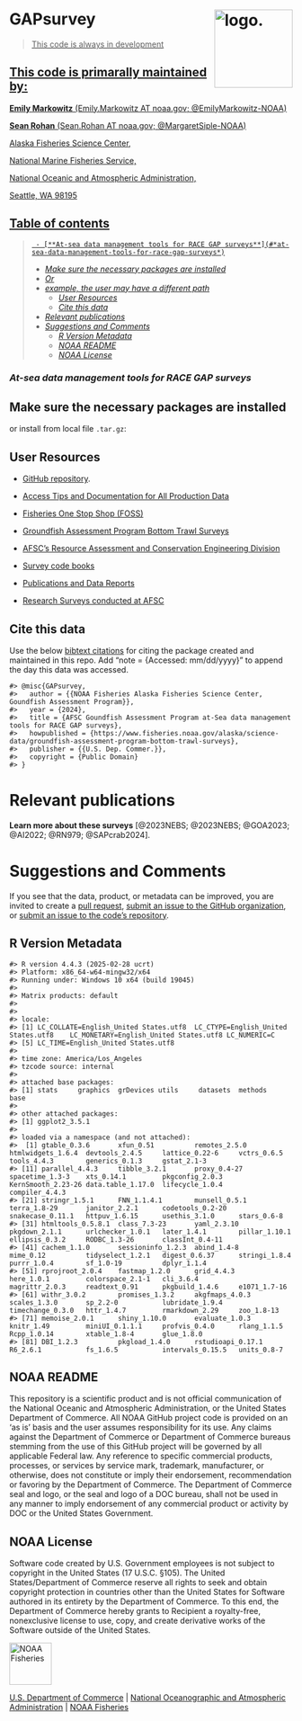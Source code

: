 <!-- README.md is generated from README.Rmd. Please edit that file -->

# GAPsurvey <a href={https://afsc-gap-products.github.io/GAPsurvey}><img src="man/figures/logo.png" align="right" width=139 height=139 alt="logo."/>

> This code is always in development

## This code is primarally maintained by:

**Emily Markowitz** (Emily.Markowitz AT noaa.gov; @EmilyMarkowitz-NOAA)

**Sean Rohan** (Sean.Rohan AT noaa.gov; @MargaretSiple-NOAA)

Alaska Fisheries Science Center,

National Marine Fisheries Service,

National Oceanic and Atmospheric Administration,

Seattle, WA 98195

## Table of contents

>      - [**At-sea data management tools for RACE GAP surveys**](#*at-sea-data-management-tools-for-race-gap-surveys*)
>
> -   [*Make sure the necessary packages are
>     installed*](#make-sure-the-necessary-packages-are-installed)
> -   [*Or*](#or)
> -   [*example, the user may have a different
>     path*](#example,-the-user-may-have-a-different-path)
>     -   [*User Resources*](#user-resources)
>     -   [*Cite this data*](#cite-this-data)
> -   [*Relevant publications*](#relevant-publications)
> -   [*Suggestions and Comments*](#suggestions-and-comments)
>     -   [*R Version Metadata*](#r-version-metadata)
>     -   [*NOAA README*](#noaa-readme)
>     -   [*NOAA License*](#noaa-license)

### *At-sea data management tools for RACE GAP surveys*

## Make sure the necessary packages are installed

or install from local file `.tar.gz`:

## User Resources

-   [GitHub
    repository](https://github.com/afsc-gap-products/gap_products).

-   [Access Tips and Documentation for All Production
    Data](https://afsc-gap-products.github.io/gap_products/)

-   [Fisheries One Stop Shop
    (FOSS)](https://www.fisheries.noaa.gov/foss)

-   [Groundfish Assessment Program Bottom Trawl
    Surveys](https://www.fisheries.noaa.gov/alaska/science-data/groundfish-assessment-program-bottom-trawl-surveys)

-   [AFSC’s Resource Assessment and Conservation Engineering
    Division](https://www.fisheries.noaa.gov/about/resource-assessment-and-conservation-engineering-division)

-   [Survey code
    books](https://www.fisheries.noaa.gov/resource/document/groundfish-survey-species-code-manual-and-data-codes-manual)

-   [Publications and Data
    Reports](https://repository.library.noaa.gov/)

-   [Research Surveys conducted at
    AFSC](https://www.fisheries.noaa.gov/alaska/ecosystems/alaska-fish-research-surveys)

## Cite this data

Use the below [bibtext
citations](%22https://afsc-gap-products.github.io/GAPsurvey/blob/main/code/CITATION.bib%22)
for citing the package created and maintained in this repo. Add “note =
{Accessed: mm/dd/yyyy}” to append the day this data was accessed.

    #> @misc{GAPsurvey,
    #>   author = {{NOAA Fisheries Alaska Fisheries Science Center, Goundfish Assessment Program}},
    #>   year = {2024},
    #>   title = {AFSC Goundfish Assessment Program at-Sea data management tools for RACE GAP surveys},
    #>   howpublished = {https://www.fisheries.noaa.gov/alaska/science-data/groundfish-assessment-program-bottom-trawl-surveys},
    #>   publisher = {{U.S. Dep. Commer.}},
    #>   copyright = {Public Domain}
    #> }

# Relevant publications

**Learn more about these surveys** \[@2023NEBS; @2023NEBS; @GOA2023;
@AI2022; @RN979; @SAPcrab2024\].

# Suggestions and Comments

If you see that the data, product, or metadata can be improved, you are
invited to create a [pull
request](https://github.com/afsc-gap-products/GAPsurvey/pulls), [submit
an issue to the GitHub
organization](https://github.com/afsc-gap-products/data-requests/issues),
or [submit an issue to the code’s
repository](https://github.com/afsc-gap-products/GAPsurvey/issues).

## R Version Metadata

    #> R version 4.4.3 (2025-02-28 ucrt)
    #> Platform: x86_64-w64-mingw32/x64
    #> Running under: Windows 10 x64 (build 19045)
    #> 
    #> Matrix products: default
    #> 
    #> 
    #> locale:
    #> [1] LC_COLLATE=English_United States.utf8  LC_CTYPE=English_United States.utf8    LC_MONETARY=English_United States.utf8 LC_NUMERIC=C                          
    #> [5] LC_TIME=English_United States.utf8    
    #> 
    #> time zone: America/Los_Angeles
    #> tzcode source: internal
    #> 
    #> attached base packages:
    #> [1] stats     graphics  grDevices utils     datasets  methods   base     
    #> 
    #> other attached packages:
    #> [1] ggplot2_3.5.1
    #> 
    #> loaded via a namespace (and not attached):
    #>  [1] gtable_0.3.6       xfun_0.51          remotes_2.5.0      htmlwidgets_1.6.4  devtools_2.4.5     lattice_0.22-6     vctrs_0.6.5        tools_4.4.3        generics_0.1.3     gstat_2.1-3       
    #> [11] parallel_4.4.3     tibble_3.2.1       proxy_0.4-27       spacetime_1.3-3    xts_0.14.1         pkgconfig_2.0.3    KernSmooth_2.23-26 data.table_1.17.0  lifecycle_1.0.4    compiler_4.4.3    
    #> [21] stringr_1.5.1      FNN_1.1.4.1        munsell_0.5.1      terra_1.8-29       janitor_2.2.1      codetools_0.2-20   snakecase_0.11.1   httpuv_1.6.15      usethis_3.1.0      stars_0.6-8       
    #> [31] htmltools_0.5.8.1  class_7.3-23       yaml_2.3.10        pkgdown_2.1.1      urlchecker_1.0.1   later_1.4.1        pillar_1.10.1      ellipsis_0.3.2     RODBC_1.3-26       classInt_0.4-11   
    #> [41] cachem_1.1.0       sessioninfo_1.2.3  abind_1.4-8        mime_0.12          tidyselect_1.2.1   digest_0.6.37      stringi_1.8.4      purrr_1.0.4        sf_1.0-19          dplyr_1.1.4       
    #> [51] rprojroot_2.0.4    fastmap_1.2.0      grid_4.4.3         here_1.0.1         colorspace_2.1-1   cli_3.6.4          magrittr_2.0.3     readtext_0.91      pkgbuild_1.4.6     e1071_1.7-16      
    #> [61] withr_3.0.2        promises_1.3.2     akgfmaps_4.0.3     scales_1.3.0       sp_2.2-0           lubridate_1.9.4    timechange_0.3.0   httr_1.4.7         rmarkdown_2.29     zoo_1.8-13        
    #> [71] memoise_2.0.1      shiny_1.10.0       evaluate_1.0.3     knitr_1.49         miniUI_0.1.1.1     profvis_0.4.0      rlang_1.1.5        Rcpp_1.0.14        xtable_1.8-4       glue_1.8.0        
    #> [81] DBI_1.2.3          pkgload_1.4.0      rstudioapi_0.17.1  R6_2.6.1           fs_1.6.5           intervals_0.15.5   units_0.8-7

## NOAA README

This repository is a scientific product and is not official
communication of the National Oceanic and Atmospheric Administration, or
the United States Department of Commerce. All NOAA GitHub project code
is provided on an ‘as is’ basis and the user assumes responsibility for
its use. Any claims against the Department of Commerce or Department of
Commerce bureaus stemming from the use of this GitHub project will be
governed by all applicable Federal law. Any reference to specific
commercial products, processes, or services by service mark, trademark,
manufacturer, or otherwise, does not constitute or imply their
endorsement, recommendation or favoring by the Department of Commerce.
The Department of Commerce seal and logo, or the seal and logo of a DOC
bureau, shall not be used in any manner to imply endorsement of any
commercial product or activity by DOC or the United States Government.

## NOAA License

Software code created by U.S. Government employees is not subject to
copyright in the United States (17 U.S.C. §105). The United
States/Department of Commerce reserve all rights to seek and obtain
copyright protection in countries other than the United States for
Software authored in its entirety by the Department of Commerce. To this
end, the Department of Commerce hereby grants to Recipient a
royalty-free, nonexclusive license to use, copy, and create derivative
works of the Software outside of the United States.

<img src="https://raw.githubusercontent.com/nmfs-general-modeling-tools/nmfspalette/main/man/figures/noaa-fisheries-rgb-2line-horizontal-small.png" alt="NOAA Fisheries" height="75"/>

[U.S. Department of Commerce](https://www.commerce.gov/) | [National
Oceanographic and Atmospheric Administration](https://www.noaa.gov) |
[NOAA Fisheries](https://www.fisheries.noaa.gov/)
